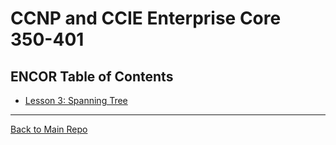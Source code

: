 # CCNP and CCIE Enterprise Core 350-401

## ENCOR Table of Contents

* [Lesson 3: Spanning Tree](./L3_spanning-tree.md)

---

[Back to Main Repo](./../../../index.md)
